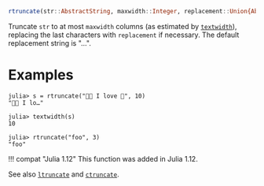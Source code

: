 ```julia
rtruncate(str::AbstractString, maxwidth::Integer, replacement::Union{AbstractString,AbstractChar} = '…')
```

Truncate `str` to at most `maxwidth` columns (as estimated by [`textwidth`](@ref)), replacing the last characters with `replacement` if necessary. The default replacement string is "…".

# Examples

```jldoctest
julia> s = rtruncate("🍕🍕 I love 🍕", 10)
"🍕🍕 I lo…"

julia> textwidth(s)
10

julia> rtruncate("foo", 3)
"foo"
```

!!! compat "Julia 1.12"
    This function was added in Julia 1.12.


See also [`ltruncate`](@ref) and [`ctruncate`](@ref).

